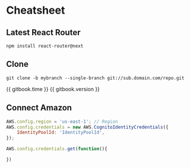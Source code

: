 # Cheatsheet 


## Latest React Router
```
npm install react-router@next
```
## Clone
```lang-sh
git clone -b mybranch --single-branch git://sub.domain.com/repo.git
```

{{ gitbook.time }}
{{ gitbook.version }}
## Connect Amazon
```javascript
AWS.config.region = 'us-east-1'; // Region
AWS.config.credentials = new AWS.CognitoIdentityCredentials({
    IdentityPoolId: 'IdentityPoolId',
});

AWS.config.credentials.get(function(){

})
```

